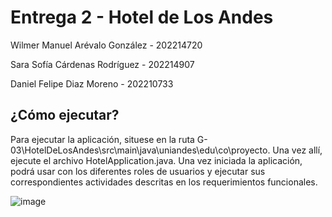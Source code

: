 # Entrega 2 - Hotel de Los Andes

Wilmer Manuel Arévalo González - 202214720

Sara Sofía Cárdenas Rodríguez - 202214907

Daniel Felipe Diaz Moreno - 202210733

## ¿Cómo ejecutar?

Para ejecutar la aplicación, situese en la ruta G-03\HotelDeLosAndes\src\main\java\uniandes\edu\co\proyecto. Una vez allí, ejecute el archivo HotelApplication.java. Una vez iniciada la aplicación, podrá usar con los diferentes roles de usuarios y ejecutar sus correspondientes actividades descritas en los requerimientos funcionales.

![image](https://github.com/DISC-isis2304-ST-5/G-03/assets/110594320/d6275101-c56b-41bb-8680-78310927afaf)
